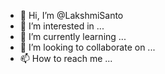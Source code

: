 - 👋 Hi, I’m @LakshmiSanto
- 👀 I’m interested in ...
- 🌱 I’m currently learning ...
- 💞️ I’m looking to collaborate on ...
- 📫 How to reach me ...

<!---
LakshmiSanto/LakshmiSanto is a ✨ special ✨ repository because its `README.md` (this file) appears on your GitHub profile.
You can click the Preview link to take a look at your changes.
--->
